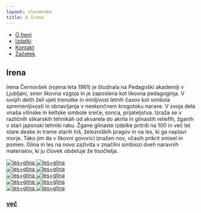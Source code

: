 ```yaml
---
layout: slovensko
title: O Ireni
---
```

<div class="container-fluid">
       <nav class="col-xs-12 col-sm-12 col-md-6 pull-right">
            <ul class="row">
                <a href="{{ site.baseurl }}{{ post.url }}/si/o-ireni"><li class="col-xs-6 col-sm-4 col-md-3 top">O Ireni</li></a>
                <a href="{{ site.baseurl }}{{ post.url }}/si/izdelki"><li class="col-xs-6 col-sm-4 col-md-3 top">Izdelki</li></a>
                <a href="{{ site.baseurl }}{{ post.url }}/si/kontakt"><li class="col-xs-6 col-sm-4 col-md-3 top">Kontakt</li></a>
                <a href="{{ site.baseurl }}{{ post.url }}/"><li class="col-xs-6 col-sm-4 col-md-3 top">Začetek</li></a>
            </ul>
        </nav> 
    </div>
<div class="container-fluid">
    <div class="cover-o-ireni">
        <h2 class="naslov">Irena</h2>
        <div class="opis">
           <p class="tekst text-center">
            Irena Černovšek (rojena leta 1961)
            je študirala na Pedagoški akademiji v
            Ljubljani, smer likovna vzgoja in je zaposlena
            kot likovna pedagoginja.
            V svojih delih želi ujeti trenutke
            in minljivost letnih časov kot 
            simbola spremenljivosti in obnavljanja
            v neskončnem krogotoku narave. 
            V svoja dela vnaša vilinske in 
            keltske simbole sreče, sonca, prijateljstva.
            Izraža se v različnih slikarskih tehnikah
            od akvarela do akrila in glinastih reliefih, 
            žganih v stari japonski tehniki raku.
            Žgane glinaste izdelke pritrdi na 100 
            in več let stare deske in trame starih
            hiš, železniških pragov in na les,
            ki ga naplavi morje. 
            Tako jim da v likovni govorici
            izražen nov, včasih prikrit smisel
            in pomen. 
            Glina in les na novo zaživita v 
            značilni simbiozi dveh naravnih 
            materialov, ki ju človek obdeluje 
            že tisočletja.
            </p>
        </div>
        <div class="row">
            <div class="col-md-2 col-sm-3 col-xs-4">
                <a href="#img1">
                   <img src="{{ site.baseurl }}{{ post.url }}/assets/images/atelje/DSC_7889-s.jpg" alt="les+glina"/>
                </a>
                 <a href="#_" class="lightbox zoom" id="img1">
                   <img src="{{ site.baseurl }}{{ post.url }}/assets/images/atelje/DSC_7889-s.jpg" alt="les+glina"/>
                </a>
            </div>
            <div class="col-md-2 col-sm-3 col-xs-4">
                <a href="#img2">
                    <img src="{{ site.baseurl }}{{ post.url }}/assets/images/atelje/DSC_7888-s.jpg" alt="les+glina"/>
                </a>
                <a href="#_" class="lightbox zoom" id="img2">
                    <img src="{{ site.baseurl }}{{ post.url }}/assets/images/atelje/DSC_7888-s.jpg" alt="les+glina"/>
                </a>
            </div>
            <div class="col-md-2 col-sm-3 col-xs-4">
                <a href="#img3">
                    <img src="{{ site.baseurl }}{{ post.url }}/assets/images/atelje/DSC_7905-s.jpg" alt="les+glina"/>
                </a>
                <a href="#_" class="lightbox zoom" id="img3">
                    <img src="{{ site.baseurl }}{{ post.url }}/assets/images/atelje/DSC_7905-s.jpg" alt="les+glina"/>
                </a>
            </div>
            <div class="col-md-2 col-sm-3 col-xs-4">
                <a href="#img6">
                    <img src="{{ site.baseurl }}{{ post.url }}/assets/images/atelje/DSC_7886-s.jpg" alt="les+glina"/>
                </a>
                <a href="#_" class="lightbox zoom" id="img6">
                    <img src="{{ site.baseurl }}{{ post.url }}/assets/images/atelje/DSC_7886-s.jpg" alt="les+glina"/>
                </a>
            </div>
            <div class="col-md-2 col-sm-3 col-xs-4">
                <a href="#img4">
                    <img src="{{ site.baseurl }}{{ post.url }}/assets/images/atelje/DSC_7917-s.jpg" alt="les+glina"/>
                </a>
                <a href="#_" class="lightbox zoom" id="img4">
                    <img src="{{ site.baseurl }}{{ post.url }}/assets/images/atelje/DSC_7917-s.jpg" alt="les+glina"/>
                </a>
            </div>
            <div class="col-md-2 col-sm-3 col-xs-4 tabs">
             <div class="tabs-thumb">
                 <a href="{{ site.baseurl }}{{ post.url }}/si/kontakt">
                    <h3 class="tabs-link ">
                    več
                    </h3>
                 </a>
             </div>
        </div>
    </div>    
</div>

